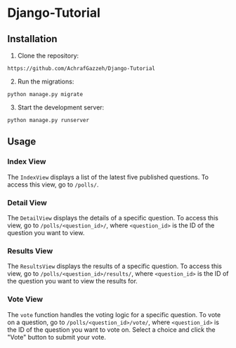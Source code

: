 # Django-Tutorial


## Installation

1. Clone the repository:

```https://github.com/AchrafGazzeh/Django-Tutorial```

2. Run the migrations:

```python manage.py migrate```

3. Start the development server:

```python manage.py runserver```

## Usage

### Index View

The `IndexView` displays a list of the latest five published questions. To access this view, go to `/polls/`.

### Detail View

The `DetailView` displays the details of a specific question. To access this view, go to `/polls/<question_id>/`, where `<question_id>` is the ID of the question you want to view.

### Results View

The `ResultsView` displays the results of a specific question. To access this view, go to `/polls/<question_id>/results/`, where `<question_id>` is the ID of the question you want to view the results for.

### Vote View

The `vote` function handles the voting logic for a specific question. To vote on a question, go to `/polls/<question_id>/vote/`, where `<question_id>` is the ID of the question you want to vote on. Select a choice and click the "Vote" button to submit your vote.
